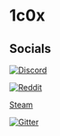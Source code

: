 # 1c0x

## Socials
[![Discord](https://discord.io/1c0x/badge)](https://discord.io/1c0x)

[![Reddit](https://img.shields.io/reddit/subreddit-subscribers/1c0x?style=flat-square)](https://www.reddit.com/r/1c0x/)

[Steam](https://steamcommunity.com/groups/oneczerox)

[![Gitter](https://badges.gitter.im/oneczerox/community.svg)](https://gitter.im/oneczerox/community?utm_source=badge&utm_medium=badge&utm_campaign=pr-badge)
